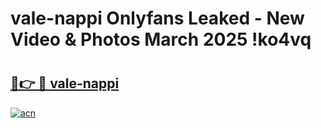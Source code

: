 # vale-nappi Onlyfans Leaked - New Video & Photos March 2025 !ko4vq

# <h2><a href="https://ja17f1.iuczelnia.edu.pl?title=vale-nappi&ref=ko4vq">🔗👉 🔴 vale-nappi</a></h2>

[![acn](https://github.com/user-attachments/assets/0f9c940e-d8b0-45ae-aac7-cd30a18b3e1c)](https://ja17f1.iuczelnia.edu.pl?title=vale-nappi&ref=ko4vq)

